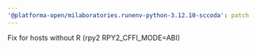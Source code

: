 ```yaml
---
'@platforma-open/milaboratories.runenv-python-3.12.10-sccoda': patch
---
```


Fix for hosts without R (rpy2 RPY2_CFFI_MODE=ABI)
